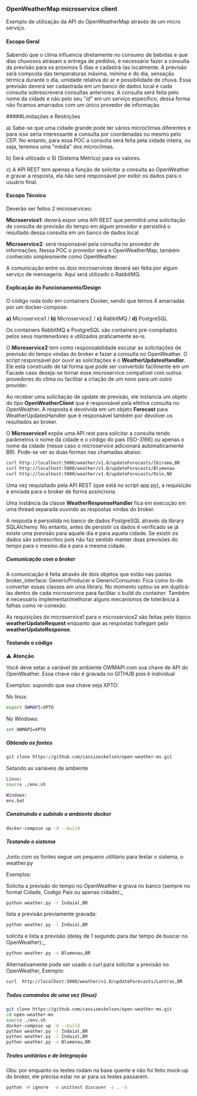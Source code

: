 
### OpenWeatherMap microservice client

Exemplo de utilização da API do OpenWeatherMap através de um micro serviço.

#### Escopo Geral

Sabendo que o clima influencia diretamente no consumo de bebidas e que dias chuvosos atrasam a entrega de pedidos, é necessário fazer a consulta da previsão para os próximos 5 dias e cadastrá-las localmente. 
A previsão será composta das temperaturas máxima, mínima e do dia, sensação térmica durante o dia, umidade relativa do ar e possibilidade de chuva.
Essa previsão deverá ser cadastrada em um banco de dados local e cada consulta sobrescreverá consultas anteriores.
A consulta será feita pelo nome da cidade e não pelo seu "_id_" em um serviço específico, dessa forma não ficamos amarrados com um único provedor de informação.

#####Limitações e Restrições

a) Sabe-se que uma cidade grande pode ter vários microclimas diferentes e para isso seria interessante a consulta por coordenadas ou mesmo pelo CEP.
 No entanto, para essa POC a consulta será feita pela cidade inteira, ou seja, teremos uma "média" dos microclimas.

b) Será utilizado o SI (Sistema Métrico) para os valores.

c) A API REST tem apenas a função de solicitar a consulta ao OpenWeather e gravar a resposta, ela não será responsável por exibir os dados para o usuário final.


#### Escopo Técnico

Deverão ser feitos 2 microservices: 

**Microservice1**: deverá expor uma API REST que permitirá uma solicitação de consulta de previsão do tempo em algum provedor e persistirá o resultado dessa consulta em um banco de dados local

**Microservice2**: será responsável pela consulta no provedor de informações. Nessa POC o provedor será o OpenWeatherMap, também conhecido simplesmente como OpenWeather.

A comunicação entre os dois microservices deverá ser feita por algum serviço de mensageria. Aqui será utilizado o RabbitMQ.

#### Explicação do Funcionamento/Design

O código roda todo em containers Docker, sendo que temos 4 amarradas por um docker-compose:

**a)** Microservice1 / **b)** Microservice2 / **c)** RabbitMQ / **d)** PostgreSQL

Os containers RabbitMQ e PostgreSQL são containers pré-compilados pelos seus mantenedores e utilizados praticamente as-is.

O **Microservice2** tem como responsabilidade escutar as solicitações de previsão do tempo vindas do broker e fazer a consulta no OpenWeather. 
O script responsável por ouvir as solicitações é o **WeatherUpdatesHandler**. Ele está construído de tal forma que pode ser convertido facilmente  em um Facade caso deseja-se tornar esse microservice compatível com outros provedores do clima ou facilitar a criação de um novo para um outro provider.

Ao receber uma solicitação de update de previsão, ele instancia um objeto do tipo **OpenWeatherClient** que é responsável pela efetiva consulta no OpenWeather. 
A resposta é devolvida em um objeto **Forecast** para WeatherUpdatesHandler que é responsável também por devolver os resultados ao broker. 

O **Microservice1** expõe uma API rest para solicitar a consulta tendo parâmetros o nome da cidade e o código do país (ISO-3166) ou apenas o nome da cidade (nesse caso o microservice adicionará automaticamente BR).
Pode-se ver as duas formas nas chamadas abaixo:
```bash
curl http://localhost:5000/weather/v1.0/updateForecasts/Ibirama,BR
curl http://localhost:5000/weather/v1.0/updateForecasts/Blumenau
curl http://localhost:5000/weather/v1.0/updateForecasts/Oslo,NO  
```

Uma vez requisitado pela API REST (que está no script app.py), a requisição é enviada para o broker de forma assíncrona.

Uma instância da classe **WeatherResponseHandler** fica em execução em uma thread separada ouvindo as respostas vindas do broker. 

A resposta é persistida no banco de dados PostgreSQL através da library SQLAlchemy. No entanto, antes de persistir os dados é verificado se já existe uma previsão para aquele dia e para aquela cidade. Se existir os dados são sobrescritos pois não faz sentido manter duas previsões do tempo para o mesmo dia e para a mesma cidade.

##### Comunicação com o broker

A comunicação é feita através de dois objetos que estão nas pastas broker_interface: GenericProducer e GenericConsumer. Fica como to-do converter essas classes em uma library. No momento optou-se em duplicá-las dentro de cada microservice para facilitar o build do container. Também é necessário implementar/melhorar alguns mecanismos de tolerância à falhas como re-conexão. 

As requisições do microservice1 para o microservice2 são feitas pelo tópico **weatherUpdateRequest** enquanto que as respostas trafegam pelo **weatherUpdateResponse**.

#### Testando o código

:warning: **Atenção**

Você deve setar a variável de ambiente OWMAPI com sua chave de API do OpenWeather. Essa chave não é gravada no GITHUB pois é individual

Exemplos: supondo que sua chave seja XPTO:

No linux:
```bash
export OWMAPI=XPTO
```
No Windows:
```bash
set OWMAPI=XPTO
```

##### Obtendo os fontes

```bash
git clone https://github.com/cassioeskelsen/open-weather-ms.git
```

Setando as variáveis de ambiente

```bash
Linux:
source ./env.sh

Windows:
env.bat
```

##### Construindo e subindo o ambiente docker
```bash
docker-compose up -d --build
```
##### Testando o sistema

Junto com os fontes segue um pequeno utilitário para testar o sistema, o weather.py

Exemplos:

Solicita a previsão do tempo no OpenWeather e grava no banco (sempre no format Cidade, Codigo País ou apenas cidade):_
```bash
python weather.py -r Indaial,BR
```

lista a previsão previamente gravada:
```bash
python weather.py -l Indaial,BR
```

solicita e lista a previsão (delay de 1 segundo para dar tempo de buscar no OpenWeather):_
```bash
python weather.py -s Blumenau,BR
```

Alternativamente pode ser usado o curl para solicitar a previsão no OpenWeather, Exemplo:

```bash
curl  http://localhost:5000/weather/v1.0/updateForecasts/Lontras,BR
```


##### Todos comandos de uma vez (linux)
```bash
git clone https://github.com/cassioeskelsen/open-weather-ms.git
cd open-weather-ms
source ./env.sh
docker-compose up -d --build
python weather.py -r Indaial,BR
python weather.py -l Indaial,BR
python weather.py -s Blumenau,BR
```

##### Testes unitários e de Integração

Obs: por enquanto os testes rodam na base quente e não foi feito mock-up do broker, ele precisa estar no ar para os testes passarem.

```bash
python -W ignore  -m unittest discover -s . -b
```